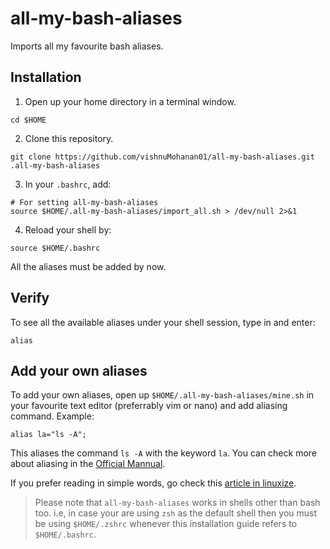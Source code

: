 # all-my-bash-aliases

Imports all my favourite bash aliases.


## Installation

1. Open up your home directory in a terminal window.

```shell
cd $HOME
```

2. Clone this repository.

```shell
git clone https://github.com/vishnuMohanan01/all-my-bash-aliases.git .all-my-bash-aliases
```

3. In your `.bashrc`, add:

```shell
# For setting all-my-bash-aliases
source $HOME/.all-my-bash-aliases/import_all.sh > /dev/null 2>&1
```

4. Reload your shell by:

```shell
source $HOME/.bashrc
```

All the aliases must be added by now.

## Verify

To see all the available aliases under your shell session, type in and enter:

```shell
alias
```

## Add your own aliases

To add your own aliases, open up `$HOME/.all-my-bash-aliases/mine.sh` in your favourite text editor (preferrably vim or nano) and add aliasing command.
Example: 

```shell
alias la="ls -A";
```

This aliases the command `ls -A` with the keyword `la`. You can check more about aliasing in the [Official Mannual](https://www.man7.org/linux/man-pages/man1/alias.1p.html).

If you prefer reading in simple words, go check this [article in linuxize](https://linuxize.com/post/how-to-create-bash-aliases/).





>
>
> Please note that `all-my-bash-aliases` works in shells other than bash too. i.e, in case your are using `zsh` as the default shell then you must be
> using `$HOME/.zshrc`
> whenever this installation guide refers to `$HOME/.bashrc`.

